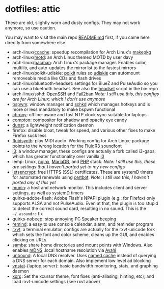 # dotfiles: attic
These are old, slightly worn and dusty configs. They may not work 
anymore, so use caution.

You may want to visit the main repo [README.md](https://github.com/keithieopia/dotfiles/blob/master/README.md) 
first, if you came here directly from somewhere else.

* arch-linux/[ccache](https://wiki.archlinux.org/index.php/Ccache): speedup 
  recompilation for Arch Linux's [makepkg](https://wiki.archlinux.org/index.php/Makepkg)
* arch-linux/[motd](https://bbs.archlinux.org/viewtopic.php?id=50845): an Arch 
  Linux themed MOTD by user davy
* arch-linux/[pacman](https://wiki.archlinux.org/index.php/Pacman): Arch 
  Linux's package manager. Enables color, multilib, and auto-updates 
  the mirrorlist to the fastest mirrors
* arch-linux/polkit-udiskie: [polkit](https://www.freedesktop.org/wiki/Software/polkit/) 
  rules so [udiskie](https://github.com/coldfix/udiskie) can automount 
  removeable media like CDs and flash drives
* arch-linux/bluetooth-headset: settings for BlueZ and PulseAudio so you can use a 
  bluetooth headset. See also the [headset](https://github.com/keithieopia/bin/blob/master/headset) 
  script in the bin repo
* arch-linux/sshd: [OpenSSH](http://www.openssh.com/) and [Fail2ban](http://www.fail2ban.org)
  *Note: I still use this, this configs are for Arch Linux; which I 
  don't use anymore*
* [bspwm](https://github.com/baskerville/bspwm):
  window manager and [sxhkd](https://github.com/baskerville/sxhkd) 
  which manages hotkeys and is more or less mandatory to make bspwm
  functional
* [chrony](https://chrony.tuxfamily.org/): offline-aware and fast NTP 
  clock sync suitable for laptops
* [compton](https://github.com/chjj/compton): compositor for shadow and 
  opacity eye candy
* [dunst](http://knopwob.org/dunst/): a lightweight notification daemon
* firefox: disable bloat, tweak for speed, and various other fixes to 
  make Firefox suck less
* [fluidsynth](https://wiki.archlinux.org/index.php/FluidSynth): play 
  MIDI audio. Working config for Arch Linux; package points to the wrong
  location for the FluidR3 soundfont
* [i3](https://github.com/Airblader/i3): a window manager, these configs 
  are actually a fork called i3-gaps, which has greater functionality 
  over vanilla [i3](https://i3wm.org/)
* lemp: Linux, [nginx](https://nginx.org/), [MariaDB](https://mariadb.org/), 
  and [PHP](http://php.net/) stack. *Note: I still use this, these are 
  settings that I haven't ported yet to my new configs*
* [letsencrypt](https://letsencrypt.org/): free HTTPS (SSL) 
  certificates. These are systemD timers for automated renewals using 
  [certbot](https://github.com/certbot/certbot). *Note: I still use 
  this, I haven't ported any of this yet*
* [munin](http://munin-monitoring.org/): a host and network monitor. 
  This includes client and server settings, as well as systemD timers
* quirks-adobe-flash: Adobe Flash's NPAPI plugin (e.g.: for Firefox) 
  only supports ALSA and not PulseAudio. Even at that, the plugin is too
  stupid to detect the correct sound card, resulting in no sound. This 
  is the `~/.asoundrc` fix
* quirks-nobeep: stop annoying PC Speaker beeping
* [remind](https://www.roaringpenguin.com/products/remind): a easy to 
  use console calendar, alarm, and reminder program
* [rxvt](http://software.schmorp.de/pkg/rxvt-unicode.html): a terminal 
  emulator, configs are actually for the rxvt-unicode fork which sets 
  the font and color scheme, cleans up the GUI, and enables clicking on 
  URLs
* [samba](https://www.samba.org/): share home directories and mount 
  points with Windows. Also enables [mDNS](https://en.wikipedia.org/wiki/Multicast_DNS) 
  .local hostname resolution via [Avahi](https://github.com/lathiat/avahi)
* [unbound](https://unbound.net/): A local DNS resolver. Uses [named.cache](https://www.internic.net/domain/named.cache) 
  instead of querying a DNS server for each domain. Also implement low 
  level ad blocking
* [vnstat](http://humdi.net/vnstat/)-{laptop,server}: basic bandwidth 
  monitoring, stats, and graphing daemon
* [xorg](https://www.x.org/wiki/): Set the xcursor theme, font fixes 
  (anti-aliasing, hinting, etc), and load rxvt-unicode settings (see 
  rxvt above)
